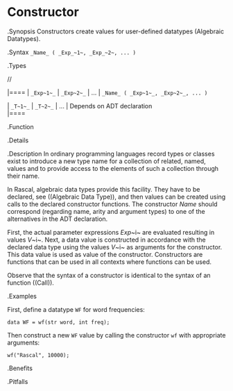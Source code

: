 # Constructor

.Synopsis
Constructors create values for user-defined datatypes (Algebraic Datatypes).

.Syntax
`_Name_ ( _Exp_~1~, _Exp_~2~, ... )`

.Types

//

|====
| `_Exp~1~_` | `_Exp~2~_` | ... |  `_Name_ ( _Exp~1~_, _Exp~2~_, ... )` 

| `_T~1~_`   | `_T~2~_`   | ... | Depends on ADT declaration          
|====

.Function

.Details

.Description
In ordinary programming languages record types or classes exist to introduce a new type name for a collection of related, 
named, values and to provide access to the elements of such a collection through their name. 

In Rascal, algebraic data types provide this facility. They have to be declared, see ((Algebraic Data Type)), and
then values can be created using calls to the declared constructor functions.
The constructor _Name_ should correspond (regarding name, arity and argument types) to one of the alternatives
in the ADT declaration.

First, the actual parameter expressions _Exp_~i~ are evaluated resulting in values _V_~i~.
Next, a data value is constructed in accordance with the declared data type
using the values _V_~i~ as arguments for the constructor. This data value is used as value of the constructor. 
Constructors are functions that can be used in all contexts where functions can be used.

Observe that the syntax of a constructor is identical to the syntax of an function ((Call)).

.Examples

First, define a datatype `WF` for word frequencies:
```rascal-shell,continue
data WF = wf(str word, int freq);
```
Then construct a new `WF` value by calling the constructor `wf` with appropriate arguments:
```rascal-shell,continue
wf("Rascal", 10000);
```

.Benefits

.Pitfalls

